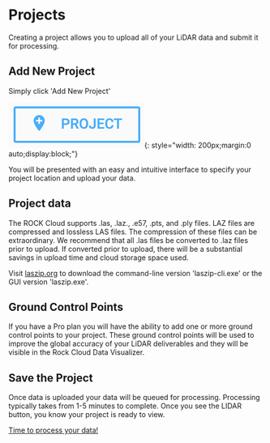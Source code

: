 # Projects

Creating a project allows you to upload all of your LiDAR data and submit it for processing.

## Add New Project

Simply click 'Add New Project'

![New Project](../img/add-new-project.png){: style="width: 200px;margin:0 auto;display:block;"}

You will be presented with an easy and intuitive interface to specify your project location and upload your data.

## Project data

The ROCK Cloud supports .las, .laz., .e57, .pts, and .ply files. LAZ files are compressed and lossless LAS files. The compression of these files can be extraordinary. We recommend that all .las files be converted to .laz files prior to upload. If converted prior to upload, there will be a substantial savings in upload time and cloud storage space used.

Visit [laszip.org](https://laszip.org/) to download the command-line version 'laszip-cli.exe' or the GUI version 'laszip.exe'.

## Ground Control Points

If you have a Pro plan you will have the ability to add one or more ground control points to your project. These ground control points will be used to improve the global accuracy of your LiDAR deliverables and they will be visible in the Rock Cloud Data Visualizer.


## Save the Project

Once data is uploaded your data will be queued for processing. Processing typically takes from 1-5 minutes to complete. Once you see the LIDAR button, you know your project is ready to view.

[Time to process your data!](process.md)
